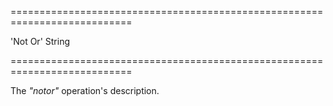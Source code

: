 ===========================================================================
<!--default-->'Not Or'<!--/default-->
<!--type-->String<!--/type-->
===========================================================================

<!--shortDescription-->
The *"notor"* operation's description.
<!--/shortDescription-->

<!--fullDescription-->

<!--/fullDescription-->